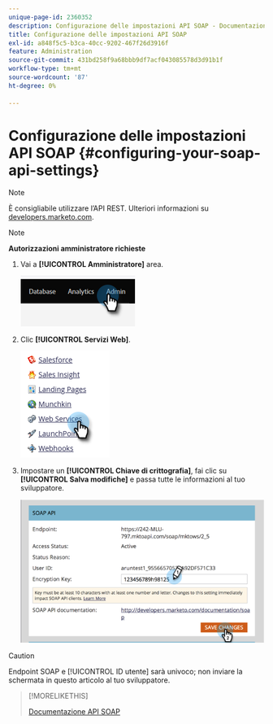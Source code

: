 ```yaml
---
unique-page-id: 2360352
description: Configurazione delle impostazioni API SOAP - Documentazione di Marketo - Documentazione del prodotto
title: Configurazione delle impostazioni API SOAP
exl-id: a848f5c5-b3ca-40cc-9202-467f26d3916f
feature: Administration
source-git-commit: 431bd258f9a68bbb9df7acf043085578d3d91b1f
workflow-type: tm+mt
source-wordcount: '87'
ht-degree: 0%

---
```


# Configurazione delle impostazioni API SOAP {#configuring-your-soap-api-settings}

>[!NOTE]
>
>È consigliabile utilizzare l’API REST. Ulteriori informazioni su [developers.marketo.com](https://developers.marketo.com/documentation/rest/).

>[!NOTE]
>
>**Autorizzazioni amministratore richieste**

1. Vai a **[!UICONTROL Amministratore]** area.

   ![](assets/configuring-your-soap-api-settings-1.png)

1. Clic **[!UICONTROL Servizi Web]**.

   ![](assets/configuring-your-soap-api-settings-2.png)

1. Impostare un **[!UICONTROL Chiave di crittografia]**, fai clic su **[!UICONTROL Salva modifiche]** e passa tutte le informazioni al tuo sviluppatore.

   ![](assets/configuring-your-soap-api-settings-3.png)

>[!CAUTION]
>
>Endpoint SOAP e [!UICONTROL ID utente] sarà univoco; non inviare la schermata in questo articolo al tuo sviluppatore.

>[!MORELIKETHIS]
>
>[Documentazione API SOAP](https://developers.marketo.com/documentation/soap/)
